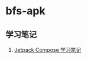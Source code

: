 # bfs-apk

## 学习笔记
1. [Jetpack Compose 学习笔记](https://github.com/jackie-yellow/bfs-apk/blob/main/doc/Jectpack%20Compose_20220825112612/Jectpack%20Compose_20220825112612.md)